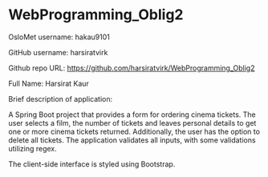 # WebProgramming_Oblig2

OsloMet username: hakau9101

GitHub username: harsiratvirk

Github repo URL: https://github.com/harsiratvirk/WebProgramming_Oblig2

Full Name: Harsirat Kaur

Brief description of application:

A Spring Boot project that provides a form for ordering cinema tickets. The user selects a film, the number of tickets and leaves personal details to get one or more cinema tickets returned. Additionally, the user has the option to delete all tickets.
The application validates all inputs, with some validations utilizing regex.

The client-side interface is styled using Bootstrap.